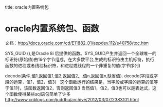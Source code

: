 title: oracle内置系统包 

#  oracle内置系统包、函数 
文档：http://docs.oracle.com/cd/E11882_01/appdev.112/e40758/toc.htm

SYS_GUID (),是Oracle 8i 后提供的函数。SYS_GUID产生并返回一个全球唯一的标识符(原始值)由16个字节组成。在大多数平台,生成的标识符由主机标符，执行函数的进程或者线程标识符，和进程或线程的一个非重复的值(字节序列)

decode(条件,值1,返回值1,值2,返回值2,...值n,返回值n,缺省值).
decode(字段或字段的运算，值1，值2，值3）
 这个函数运行的结果是，当字段或字段的运算的值等于值1时，该函数返回值2，否则返回值3
当然值1，值2，值3也可以是表达式，这个函数使得某些sql语句简单了许多
http://www.cnblogs.com/juddhu/archive/2012/03/07/2383101.html